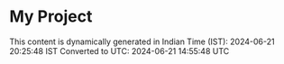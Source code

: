 # My Project

This content is dynamically generated in Indian Time (IST): 2024-06-21 20:25:48 IST
Converted to UTC: 2024-06-21 14:55:48 UTC
